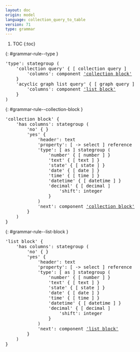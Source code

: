 ```yaml
---
layout: doc
origin: model
language: collection_query_to_table
version: 71
type: grammar
---
```


1. TOC
{:toc}


{: #grammar-rule--type }
<div class="language-js highlighter-rouge">
<div class="highlight">
<pre class="highlight language-js code-custom">
'<span class="token string">type</span>': stategroup (
	'<span class="token string">collection query</span>' { [ <span class="token operator">collection</span> <span class="token operator">query</span> ]
		'<span class="token string">columns</span>': component <a href="#grammar-rule--collection-block">'collection block'</a>
	}
	'<span class="token string">acyclic graph list query</span>' { [ <span class="token operator">graph</span> <span class="token operator">query</span> ]
		'<span class="token string">columns</span>': component <a href="#grammar-rule--list-block">'list block'</a>
	}
)
</pre>
</div>
</div>

{: #grammar-rule--collection-block }
<div class="language-js highlighter-rouge">
<div class="highlight">
<pre class="highlight language-js code-custom">
'<span class="token string">collection block</span>' {
	'<span class="token string">has columns</span>': stategroup (
		'<span class="token string">no</span>' { }
		'<span class="token string">yes</span>' {
			'<span class="token string">header</span>': text
			'<span class="token string">property</span>': [ <span class="token operator">-></span> <span class="token operator">select</span> ] reference
			'<span class="token string">type</span>': [ <span class="token operator">as</span> ] stategroup (
				'<span class="token string">number</span>' { [ <span class="token operator">number</span> ] }
				'<span class="token string">text</span>' { [ <span class="token operator">text</span> ] }
				'<span class="token string">state</span>' { [ <span class="token operator">state</span> ] }
				'<span class="token string">date</span>' { [ <span class="token operator">date</span> ] }
				'<span class="token string">time</span>' { [ <span class="token operator">time</span> ] }
				'<span class="token string">datetime</span>' { [ <span class="token operator">datetime</span> ] }
				'<span class="token string">decimal</span>' { [ <span class="token operator">decimal</span> ]
					'<span class="token string">shift</span>': integer
				}
			)
			'<span class="token string">next</span>': component <a href="#grammar-rule--collection-block">'collection block'</a>
		}
	)
}
</pre>
</div>
</div>

{: #grammar-rule--list-block }
<div class="language-js highlighter-rouge">
<div class="highlight">
<pre class="highlight language-js code-custom">
'<span class="token string">list block</span>' {
	'<span class="token string">has columns</span>': stategroup (
		'<span class="token string">no</span>' { }
		'<span class="token string">yes</span>' {
			'<span class="token string">header</span>': text
			'<span class="token string">property</span>': [ <span class="token operator">-></span> <span class="token operator">select</span> ] reference
			'<span class="token string">type</span>': [ <span class="token operator">as</span> ] stategroup (
				'<span class="token string">number</span>' { [ <span class="token operator">number</span> ] }
				'<span class="token string">text</span>' { [ <span class="token operator">text</span> ] }
				'<span class="token string">state</span>' { [ <span class="token operator">state</span> ] }
				'<span class="token string">date</span>' { [ <span class="token operator">date</span> ] }
				'<span class="token string">time</span>' { [ <span class="token operator">time</span> ] }
				'<span class="token string">datetime</span>' { [ <span class="token operator">datetime</span> ] }
				'<span class="token string">decimal</span>' { [ <span class="token operator">decimal</span> ]
					'<span class="token string">shift</span>': integer
				}
			)
			'<span class="token string">next</span>': component <a href="#grammar-rule--list-block">'list block'</a>
		}
	)
}
</pre>
</div>
</div>
